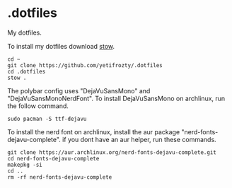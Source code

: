 # .dotfiles
My dotfiles.

To install my dotfiles download [stow](https://www.gnu.org/software/stow/).

```
cd ~
git clone https://github.com/yetifrozty/.dotfiles
cd .dotfiles
stow .
```

The polybar config uses "DejaVuSansMono" and "DejaVuSansMonoNerdFont". 
To install DejaVuSansMono on archlinux, run the follow command.
```
sudo pacman -S ttf-dejavu

```
To install the nerd font on archlinux, install the aur package "nerd-fonts-dejavu-complete".
if you dont have an aur helper, run these commands.
```
git clone https://aur.archlinux.org/nerd-fonts-dejavu-complete.git
cd nerd-fonts-dejavu-complete
makepkg -si
cd ..
rm -rf nerd-fonts-dejavu-complete
```